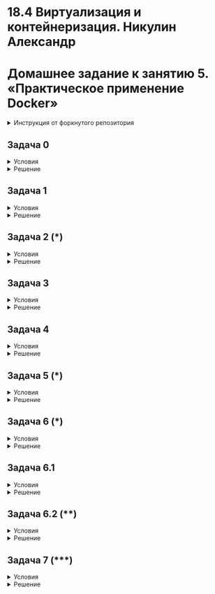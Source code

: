 # 18.4 Виртуализация и контейнеризация.  Никулин Александр
# Домашнее задание к занятию 5. «Практическое применение Docker»

<details>
  <summary>Инструкция от форкнутого репозитория</summary>

  # shvirtd-example-python

  Example Flask-application for docker compose training.
  ## Installation
  First, you need to clone this repository:
  
  ```bash
  git clone https://github.com/netology-code/shvirtd-example-python.git
  ```
  
  Now, we will need to create a virtual environment and install all the dependencies:
  
  ```bash
  python3 -m venv venv  # on Windows, use "python -m venv venv" instead
  . venv/bin/activate   # on Windows, use "venv\Scripts\activate" instead
  pip install -r requirements.txt
  python main.py
  ```
  You need to run Mysql database and provide following ENV-variables for connection:  
  - DB_HOST (default: '127.0.0.1')
  - DB_USER (default: 'app')
  - DB_PASSWORD (default: 'very_strong')
  - DB_NAME (default: 'example')
  
  The applications will always running on http://localhost:5000.  
  To exit venv just type ```deactivate```
  
  ## License
  
  This project is licensed under the MIT License (see the `LICENSE` file for details).

  
</details>

## Задача 0
<details>
  <summary>Условия</summary>

  1. Убедитесь что у вас НЕ(!) установлен ```docker-compose```, для этого получите следующую ошибку от команды ```docker-compose --version```
  ```
  Command 'docker-compose' not found, but can be installed with:
  
  sudo snap install docker          # version 24.0.5, or
  sudo apt  install docker-compose  # version 1.25.0-1
  
  See 'snap info docker' for additional versions.
  ```
  В случае наличия установленного в системе ```docker-compose``` - удалите его.  
  2. Убедитесь что у вас УСТАНОВЛЕН ```docker compose```(без тире) версии не менее v2.24.X, для это выполните команду ```docker compose version```  
  
</details>
  
<details>
  <summary>Решение</summary>
    
  ![image](https://github.com/user-attachments/assets/efdffb45-2e79-4f9f-bd73-817a24c4769d)
  ![image](https://github.com/user-attachments/assets/d0164da7-79e2-4fd4-be49-b48f95e84b1b)
    
</details>

## Задача 1
<details>
  <summary>Условия</summary>

  1. Сделайте в своем github пространстве fork репозитория ```https://github.com/netology-code/shvirtd-example-python/blob/main/README.md```.   
  2. Создайте файл с именем ```Dockerfile.python``` для сборки данного проекта(для 3 задания изучите https://docs.docker.com/compose/compose-file/build/ ). Используйте базовый образ ```python:3.9-slim```. Протестируйте корректность сборки. Не забудьте dockerignore. 
  3. (Необязательная часть, *) Изучите инструкцию в проекте и запустите web-приложение без использования docker в venv. (Mysql БД можно запустить в docker run).
  4. (Необязательная часть, *) По образцу предоставленного python кода внесите в него исправление для управления названием используемой таблицы через ENV переменную.
</details>

<details>
  <summary>Решение</summary>

  * Подготовил текущую репу.
  * Подготовил файлы
    ** ![image](https://github.com/user-attachments/assets/ba6e0490-10ca-4077-b55e-e2daa21224ae)
    ** Докер файл 
      ```dockerfile
      FROM python:3.9-slim
      WORKDIR /app
      COPY requirements.txt ./
      RUN pip install -r requirements.txt
      COPY main.py ./
      CMD ["python", "main.py"]
      ```
  * Собрал образ
  * ![image](https://github.com/user-attachments/assets/1e6ee776-5064-4a6f-9fb1-b5fcb688bf20)
    
</details>

## Задача 2 (*)
<details>
  <summary>Условия</summary>  
  
  1. Создайте в yandex cloud container registry с именем "test" с помощью "yc tool".
       [Инструкция](https://cloud.yandex.ru/ru/docs/container-registry/quickstart/?from=int-console-help)
  2. Настройте аутентификацию вашего локального docker в yandex container registry.
  3. Соберите и залейте в него образ с python приложением из задания №1.
  4. Просканируйте образ на уязвимости.
  5. В качестве ответа приложите отчет сканирования.
  
</details>

<details>
  <summary>Решение</summary>

  * Настроил хранилище контейнеров
  * загрузил туда образ собранного прилоежния
  * ![image](https://github.com/user-attachments/assets/7d6c5ea7-8783-4bbe-813b-0b8c67f7f17a)
  * Запустил сканирование
  * ![image](https://github.com/user-attachments/assets/5f258a26-f99f-4cad-b6d6-68089365b730)
  * ![image](https://github.com/user-attachments/assets/f0a32ce7-bf1d-4318-859e-fd169fa4aa62)
  * ну такое себе...
  * Отчет по сканированию: [тут](https://github.com/ADNikulin/shvirtd_18-4/blob/main/vulnerabilities.csv)
  
</details>

## Задача 3

<details>
  <summary>Условия</summary>
  
  1. Изучите файл "proxy.yaml"
  2. Создайте в репозитории с проектом файл ```compose.yaml```. С помощью директивы "include" подключите к нему файл "proxy.yaml".
  3. Опишите в файле ```compose.yaml``` следующие сервисы: 
    
  - ```web```. Образ приложения должен ИЛИ собираться при запуске compose из файла ```Dockerfile.python``` ИЛИ скачиваться из yandex cloud container registry(из задание №2 со *). Контейнер должен работать в bridge-сети с названием ```backend``` и иметь фиксированный ipv4-адрес ```172.20.0.5```. Сервис должен всегда перезапускаться в случае ошибок.
  Передайте необходимые ENV-переменные для подключения к Mysql базе данных по сетевому имени сервиса ```web``` 
    
  - ```db```. image=mysql:8. Контейнер должен работать в bridge-сети с названием ```backend``` и иметь фиксированный ipv4-адрес ```172.20.0.10```. Явно перезапуск сервиса в случае ошибок. Передайте необходимые ENV-переменные для создания: пароля root пользователя, создания базы данных, пользователя и пароля для web-приложения.Обязательно используйте уже существующий .env file для назначения секретных ENV-переменных!
  4. Запустите проект локально с помощью docker compose , добейтесь его стабильной работы: команда ```curl -L http://127.0.0.1:8090``` должна возвращать в качестве ответа время и локальный IP-адрес. Если сервисы не стартуют воспользуйтесь командами: ```docker ps -a ``` и ```docker logs <container_name>``` . Если вместо IP-адреса вы получаете ```None``` --убедитесь, что вы шлете запрос на порт ```8090```, а не 5000.
  5. Подключитесь к БД mysql с помощью команды ```docker exec <имя_контейнера> mysql -uroot -p<пароль root-пользователя>```(обратите внимание что между ключем -u и логином root нет пробела. это важно!!! тоже самое с паролем) . Введите последовательно команды (не забываем в конце символ ; ): ```show databases; use <имя вашей базы данных(по-умолчанию example)>; show tables; SELECT * from requests LIMIT 10;```.  
  6. Остановите проект. В качестве ответа приложите скриншот sql-запроса.
   
</details>

<details>
  <summary>Решение</summary>

  * Подготовил compose (В работе использовал registry от яндекса)
    ```yaml
    include:
      - proxy.yaml

    services:
      db:
        image: mysql:8
        command: --mysql-native-password=ON
        restart: on-failure
        env_file:
          - .env
        environment:
          - MYSQL_ROOT_PASSWORD=${MYSQL_ROOT_PASSWORD}
          - MYSQL_DATABASE=test_db
          - MYSQL_USER=test_db
          - MYSQL_PASSWORD=${MYSQL_PASSWORD}
          - MYSQL_ROOT_HOST="%"
        volumes:
          - ./docker_volumes/mysql:/var/lib/mysql:delegated
        ports:
          - 3306:3306
        networks:
          backend:
            ipv4_address: 172.20.0.10
    
      web:
        image: cr.yandex/crpfpe6a9e3kk9f8np39/ip_hunter:latest
        restart: on-failure
        environment:
          - DB_HOST=db
          - DB_USER=test_db
          - DB_PASSWORD=${MYSQL_PASSWORD}
          - DB_NAME=test_db
        depends_on:
          - db
        ports:
          - 5000:5000
        networks:
          backend:
            ipv4_address: 172.20.0.5
    
    networks:
      backend:
        driver: bridge
        ipam:
          config:
          - subnet: 172.20.0.0/24
    ```
    * добился стабильности
      ![image](https://github.com/ADNikulin/shvirtd_18-4/blob/main/img/image.png)
    * ![image](https://github.com/user-attachments/assets/e41fea45-8abc-4005-a469-60c8a9ab5bea)
    * ![image](https://github.com/user-attachments/assets/ac08f8d0-d918-4216-9993-101d41c42977)
    * ![image](https://github.com/user-attachments/assets/1d77ffc6-a1fb-4779-b94f-39ed341dfd08)
    * ![image](https://github.com/user-attachments/assets/83f95519-2067-4570-a3f1-0c62849e256a)

</details>

## Задача 4
<details>
  <summary>Условия</summary>
  
  1. Запустите в Yandex Cloud ВМ (вам хватит 2 Гб Ram).
  2. Подключитесь к Вм по ssh и установите docker.
  3. Напишите bash-скрипт, который скачает ваш fork-репозиторий в каталог /opt и запустит проект целиком.
  4. Зайдите на сайт проверки http подключений, например(или аналогичный): ```https://check-host.net/check-http``` и запустите проверку вашего сервиса ```http://<внешний_IP-адрес_вашей_ВМ>:8090```. Таким образом трафик будет направлен в ingress-proxy.
  5. (Необязательная часть) Дополнительно настройте remote ssh context к вашему серверу. Отобразите список контекстов и результат удаленного выполнения ```docker ps -a```
  6. В качестве ответа повторите  sql-запрос и приложите скриншот с данного сервера, bash-скрипт и ссылку на fork-репозиторий.

</details>
  
<details>
  <summary>Решение</summary>

  * Разработка и так велась на яндекс ВМ \
    ![image](https://github.com/ADNikulin/shvirtd_18-4/blob/main/img/image1.png)
  * Каталог только другой, думаю роли не сыграет \
    ![image](https://github.com/ADNikulin/shvirtd_18-4/blob/main/img/image2.png)
  * ![alt text](https://github.com/ADNikulin/shvirtd_18-4/blob/main/img/image3.png)
  * ![alt text](https://github.com/ADNikulin/shvirtd_18-4/blob/main/img/image4.png)
  * ![image](https://github.com/user-attachments/assets/6ff7bf9f-58a6-4d4d-b298-af345a9eac14)
  * ссылка на репозиторий: 

</details>

## Задача 5 (*)
<details>
  <summary>Условия</summary>
  
  1. Напишите и задеплойте на вашу облачную ВМ bash скрипт, который произведет резервное копирование БД mysql в директорию "/opt/backup" с помощью запуска в сети "backend" контейнера из образа ```schnitzler/mysqldump``` при помощи ```docker run ...``` команды. Подсказка: "документация образа."
  2. Протестируйте ручной запуск
  3. Настройте выполнение скрипта раз в 1 минуту через cron, crontab или systemctl timer. Придумайте способ не светить логин/пароль в git!!
  4. Предоставьте скрипт, cron-task и скриншот с несколькими резервными копиями в "/opt/backup"
    
</details>

<details>
  <summary>Решение</summary>
  
</details>

## Задача 6 (*)
<details>
  <summary>Условия</summary>
  
  Скачайте docker образ ```hashicorp/terraform:latest``` и скопируйте бинарный файл ```/bin/terraform``` на свою локальную машину, используя dive и docker save.
  Предоставьте скриншоты  действий.
  
</details>

<details>
  <summary>Решение</summary>
  
</details>

## Задача 6.1
<details>
  <summary>Условия</summary>
  
  Добейтесь аналогичного результата, используя docker cp.  
  Предоставьте скриншоты  действий .
  
</details>

<details>
  <summary>Решение</summary>
  
</details>

## Задача 6.2 (**)
<details>
  <summary>Условия</summary>
  
  Предложите способ извлечь файл из контейнера, используя только команду docker build и любой Dockerfile.
  Предоставьте скриншоты  действий.
  
</details>

<details>
  <summary>Решение</summary>
  
</details>

## Задача 7 (***)

<details>
  <summary>Условия</summary>
  
  Запустите ваше python-приложение с помощью runC, не используя docker или containerd.  
  Предоставьте скриншоты  действий .

</details>

<details>
  <summary>Решение</summary>
  
</details>
